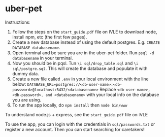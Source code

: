 # uber-pet

Instructions:

1. Follow the steps on the `start_guide.pdf` file on IVLE to download node, install npm, etc (the first few pages).
2. Create a new database instead of using the default postgres. E.g. `CREATE DATABASE databasename`.
2. Open terminal and be sure you are in the uber-pet folder. Run `psql -d databasename` in your terminal.
3. Now you should be in pqsl. Tun `\i sql/drop_table.sql` and `\i sql/postgre.sql`. This will create the database and populate it with dummy data.
4. Create a new file called `.env` in your local environment with the line below:
`DATABASE_URL=postgres://<db-user-name>:<db-password>@localhost:5432/<databasename>`
Replace `<db-user-name>, <db-password>, and <databasename>` with your local info on the database you are using.
4. To run the app locally, do `npm install` then `node bin/www`

To understand node.js + express, see the `start_guide.pdf` file on IVLE

To use the app, you can login with the credentials in `sql/passwords.txt` or register a new account. Then you can start searching for caretakers!
